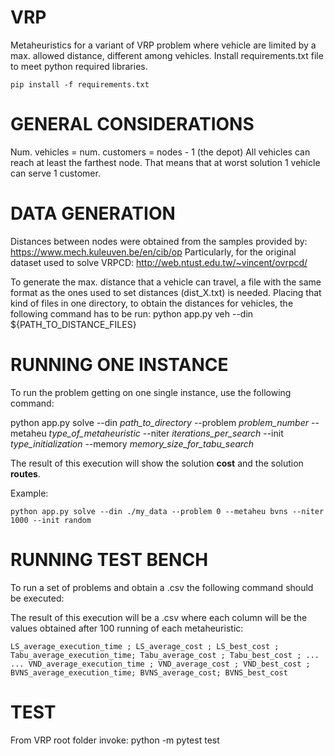 # VRP
Metaheuristics for a variant of VRP problem where vehicle are limited by a max. allowed distance, different among vehicles.
Install requirements.txt file to meet python required libraries.
~~~
pip install -f requirements.txt
~~~

# GENERAL CONSIDERATIONS
Num. vehicles = num. customers = nodes - 1 (the depot)
All vehicles can reach at least the farthest node. That means that at worst solution 1 vehicle can serve 1 customer.

# DATA GENERATION
Distances between nodes were obtained from the samples provided by: https://www.mech.kuleuven.be/en/cib/op
Particularly, for the original dataset used to solve VRPCD: http://web.ntust.edu.tw/~vincent/ovrpcd/

To generate the max. distance that a vehicle can travel, a file with the same format as the ones used to set distances (dist_X.txt) is needed.
Placing that kind of files in one directory, to obtain the distances for vehicles, the following command has to be run:
python app.py veh --din ${PATH_TO_DISTANCE_FILES}

# RUNNING ONE INSTANCE
To run the problem getting on one single instance, use the following command:

python app.py solve --din _path_to_directory_ --problem *problem_number* --metaheu *type_of_metaheuristic* --niter *iterations_per_search* --init *type_initialization* --memory *memory_size_for_tabu_search*

The result of this execution will show the solution **cost** and the solution **routes**.

Example:
~~~
python app.py solve --din ./my_data --problem 0 --metaheu bvns --niter 1000 --init random 
~~~

# RUNNING TEST BENCH
To run a set of problems and obtain a .csv the following command should be executed:


The result of this execution will be a .csv where each column will be the values obtained after 100 running of each metaheuristic:
~~~
LS_average_execution_time ; LS_average_cost ; LS_best_cost ; Tabu_average_execution_time; Tabu_average_cost ; Tabu_best_cost ; ...
... VND_average_execution_time ; VND_average_cost ; VND_best_cost ; BVNS_average_execution_time; BVNS_average_cost; BVNS_best_cost
~~~

# TEST
From VRP root folder invoke:
python -m pytest test
